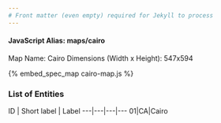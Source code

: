 ```yaml
---
# Front matter (even empty) required for Jekyll to process
---
```


#### JavaScript Alias: maps/cairo

Map Name: Cairo
Dimensions (Width x Height): 547x594



{% embed_spec_map cairo-map.js %}

### List of Entities

ID | Short label | Label
---|---|---|---
01|CA|Cairo